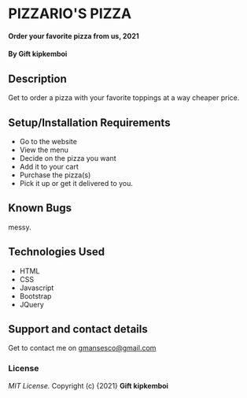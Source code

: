 # PIZZARIO'S PIZZA
#### Order your favorite pizza from us, 2021
#### By **Gift kipkemboi**
## Description
Get to order a pizza with your favorite toppings at a way cheaper price.
## Setup/Installation Requirements
* Go to the website
* View the menu
* Decide on the pizza you want
* Add it to your cart
* Purchase the pizza(s)
* Pick it up or get it delivered to you.
## Known Bugs
messy.
## Technologies Used
* HTML
* CSS
* Javascript
* Bootstrap
* JQuery
## Support and contact details
Get to contact me on gmansesco@gmail.com
### License
*MIT License.*
Copyright (c) {2021} **Gift kipkemboi**

